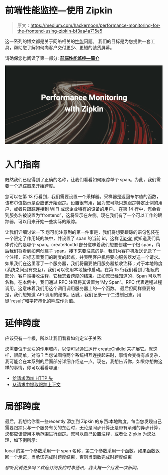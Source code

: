 # 前端性能监控—使用 Zipkin

> 原文：<https://medium.com/hackernoon/performance-monitoring-for-the-frontend-using-zipkin-bf3aa4a715e5>

这一系列的博文都是关于网络相关的[性能](https://hackernoon.com/tagged/performance)问题。
我们的目标是为您提供一套工具，帮助您了解如何向客户交付更少、更短的装货屏幕。

请确保您也阅读了第一部分: [**前端性能监控—简介**](/@dschmidt1992/performance-monitoring-for-the-frontend-an-introduction-e0ab422f131c)

![](img/a2f26dbab1368044742c49dbeadcbf00.png)

# 入门指南

既然我们已经得到了正确的名称，让我们看看如何跟踪单个 span。为此，我们需要一个追踪器来开始跨度。

您可以在第 13 行看到，我们需要设置一个采样器。采样器是返回布尔值的函数，该布尔值指示是否应该开始跟踪。设置很有用，因为您可能只想跟踪特定比例的用户，或者只跟踪连接到 WIFI 或您企业特有的设备的用户。
在第 14 行中，您会看到服务名被设置为“frontend”，这将显示在左侧。现在我们有了一个可以工作的跟踪器，可以用来开始一些实际的跟踪。

让我们详细讨论一下:您可能注意到的第一件事是，我们将想要跟踪的语句包装在一个限定了作用域的块中，并设置了 span 的当前 id，这样 [Zipkin](https://hackernoon.com/tagged/zipkin) 就知道我们具体讨论的是哪个 span。createRootId 部分意味着我们想要创建一个根 span，稍后我们将看到如何创建子 span。接下来要注意的是，我们为客户机发送记录了一个注释，它标志着我们的跨度的起点，并表明客户机将要向服务器发送一个请求。如果我们在这里写了一个服务器，我们将需要使用服务器接收注释；对于本地跨度(系统之间没有交互)，我们可以使用本地操作启动。在第 15 行我们看到了相反的部分，客户端接收注释，它标志着跨度的结束。正如您已经知道的，Span 可以有名称，在本例中，我们通过 RPC 注释将其设置为“My Span”。RPC 代表远程过程调用，这意味着我们用这个调用调用服务器上的一个函数。
最后但同样重要的是，我们想知道 API 调用的结果。因此，我们记录一个二进制日志，用键“result”和字符串化的响应作为值。

# 延伸跨度

应该只有一个根，所以让我们看看如何定义子关系:

您需要位于父块的作用域内，以便可以通过运行 createChildId 来扩展它。就这样，很简单，对吗？当您试图将两个系统相互连接起来时，事情会变得有点复杂，我可能会在本系列的后面部分详细介绍这一点。现在，我想告诉你，如果你想做这样的事情，你可以看看哪里:

- [给请求添加 HTTP 头](https://github.com/openzipkin/zipkin-js/blob/ee844c9249b47872444bdc5c4514f39df27a9714/packages/zipkin-instrumentation-fetch/src/wrapFetch.js#L11)
- [从请求中提取跟踪上下文](https://github.com/openzipkin/zipkin-js/blob/ee844c9249b47872444bdc5c4514f39df27a9714/packages/zipkin-instrumentation-express/src/expressMiddleware.js#L30)

# 局部跨度

最后，我想给你看一些‏recently 添加到 Zipkin 的东西:本地跨度。每当您发现自己需要跟踪只与一个服务有关的东西时，无论是同步计算还是带有承诺的异步计算，您都应该使用本地范围进行跟踪。您可以自己设置注释，或者让 Zipkin 为您处理，如下例所示:

local 的第一个参数采用一个 span 名称，第二个参数采用一个函数。如果函数返回一个承诺，当承诺完成时跨度结束，否则当函数完成时跨度结束

*想听我说更多吗？欢迎订阅我的时事通讯，我大概一个月发一次新闻。*